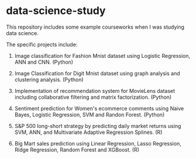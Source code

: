# data-science-study
This repository includes some example courseworks when I was studying data science.

The specific projects include:

1. Image classification for Fashion Mnist dataset using Logistic Regression, ANN and CNN. (Python)

2. Image Classification for Digit Mnist dataset using graph analysis and clustering analysis. (Python)

3. Implementation of recommendation system for MovieLens dataset including collaborative filtering and matrix factorization. (Python)

4. Sentiment prediction for Women's ecommerce comments using Naive Bayes, Logistic Regression, SVM and Randon Forest. (Python)

5. S&P 500 long-short strategy by predicting daily market returns using SVM, ANN, and Multivariate Adaptive Regression Splines. (R)

6. Big Mart sales prediction using Linear Regression, Lasso Regression, Ridge Regression, Random Forest and XGBoost. (R)
